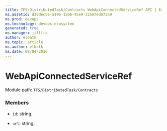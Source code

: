 ```yaml
---
title: TFS/DistributedTask/Contracts WebApiConnectedServiceRef API | Extensions for Azure DevOps Services
ms.assetid: d39dec56-a196-15bb-45e9-22587ed672a9
ms.prod: devops
ms.technology: devops-ecosystem
generated: true
ms.manager: jillfra
author: elbatk
ms.topic: article
ms.author: elbatk
ms.date: 08/04/2016
---
```


# WebApiConnectedServiceRef

Module path: `TFS/DistributedTask/Contracts`


### Members

* `id`: string. 

* `url`: string. 

